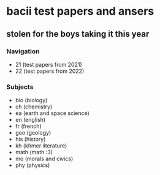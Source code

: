 # bacii test papers and ansers

## stolen for the boys taking it this year

### Navigation

 - 21 (test papers from 2021)
 - 22 (test papers from 2022) 

### Subjects
 - bio (biology)
 - ch (chemistry)
 - ea (earth and space science)
 - en (english)
 - fr (french)
 - geo (geology)
 - his (history)
 - kh (khmer literature)
 - math (math :3)
 - mo (morals and civics)
 - phy (physics)